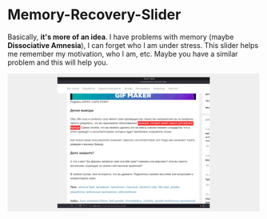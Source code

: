 # Memory-Recovery-Slider
Basically, **it's more of an idea**. I have problems with memory (maybe **Dissociative Amnesia**), I can forget who I am under stress. This slider helps me remember my motivation, who I am, etc. Maybe you have a similar problem and this will help you.

![Functionality](https://github.com/pefbrute/Memory-Recovery-Slider/blob/main/How%20Memory%20Slider%20Works.gif)
